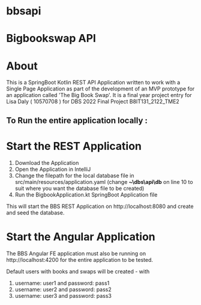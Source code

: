 # bbsapi

# Bigbookswap API

# About

This is a SpringBoot Kotlin REST API Application written to work with a Single Page Application as part of the development of an MVP prototype for an application called
'The Big Book Swap'. It is a final year project entry for Lisa Daly ( 10570708 ) for DBS 2022 Final Project B8IT131_2122_TME2

## To Run the entire application locally :

# Start the REST Application 

1. Download the Application
2. Open the Application in IntelliJ
3. Change the filepath for the local database file in src/main/resources/application.yaml (change **~\dbs\api\db** on line 10 to suit where you want the database file to be created)
3. Run the BigbookApplication.kt SpringBoot Application file

This will start the BBS REST Application on http://localhost:8080 and create and seed the database.

# Start the Angular Application 

The BBS Angular FE application must also be running on http://localhost:4200 for the entire application to be tested.

Default users with books and swaps will be created - with  
1. username: user1 and password: pass1 
2. username: user2 and password: pass2
3. username: user3 and password: pass3